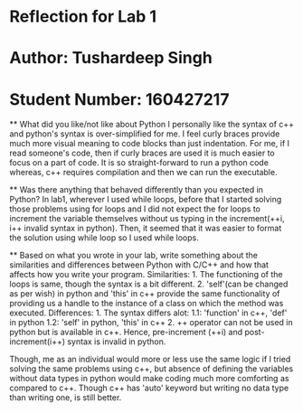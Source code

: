 # Reflection for Lab 1

# Author: Tushardeep Singh
# Student Number: 160427217
** What did you like/not like about Python
I personally like the syntax of c++ and python's syntax is over-simplified for me. I feel curly braces provide much more visual meaning to code blocks than just indentation. For me, if I read someone's code, then if curly braces are used it is much easier to focus on a part of code. 
It is so straight-forward to run a python code whereas, c++ requires compilation and then we can run the executable.

** Was there anything that behaved differently than you expected in Python?
In lab1, wherever I used while loops, before that I started solving those problems using for loops and I did not expect the for loops to increment the variable themselves without us typing in the increment(++i, i++ invalid syntax in python).
Then, it seemed that it was easier to format the solution using while loop so I used while loops.

** Based on what you wrote in your lab, write something about the similarities and differences between Python with C/C++ and how that affects how you write your program.
Similarities:
    1. The functioning of the loops is same, though the syntax is a bit different.
    2. 'self'(can be changed as per wish) in python and 'this' in c++ provide the same functionality of providing us a handle to the instance of a class on which the method was executed.
Differences:
    1. The syntax differs alot:
        1.1: 'function' in c++, 'def' in python
        1.2: 'self' in python, 'this' in c++
    2. ++ operator can not be used in python but is available in c++. Hence, pre-increment (++i) and post-increment(i++) syntax is invalid in python.

Though, me as an individual would more or less use the same logic if I tried solving the same problems using c++, but absence of defining the variables without data types in python would make coding much more comforting as compared to c++. Though c++ has 'auto' keyword but writing no data type than writing one, is still better. 

